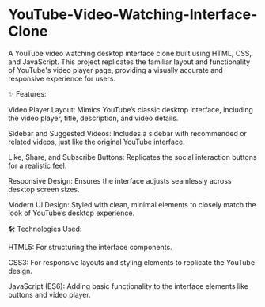 # YouTube-Video-Watching-Interface-Clone
A YouTube video watching desktop interface clone built using HTML, CSS, and JavaScript. This project replicates the familiar layout and functionality of YouTube's video player page, providing a visually accurate and responsive experience for users.


✨ Features:

Video Player Layout: Mimics YouTube’s classic desktop interface, including the video player, title, description, and video details.

Sidebar and Suggested Videos: Includes a sidebar with recommended or related videos, just like the original YouTube interface.

Like, Share, and Subscribe Buttons: Replicates the social interaction buttons for a realistic feel.

Responsive Design: Ensures the interface adjusts seamlessly across desktop screen sizes.

Modern UI Design: Styled with clean, minimal elements to closely match the look of YouTube’s desktop experience.


🛠 Technologies Used:

HTML5: For structuring the interface components.

CSS3: For responsive layouts and styling elements to replicate the YouTube design.

JavaScript (ES6): Adding basic functionality to the interface elements like buttons and video player.
